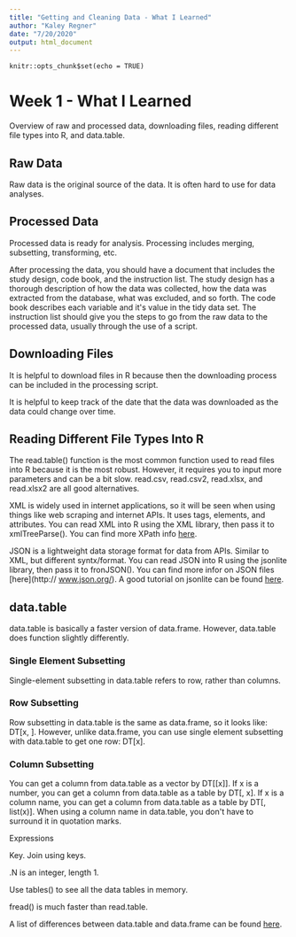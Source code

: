 ```yaml
---
title: "Getting and Cleaning Data - What I Learned"
author: "Kaley Regner"
date: "7/20/2020"
output: html_document
---
```


```{r setup, include=FALSE}
knitr::opts_chunk$set(echo = TRUE)
```

# Week 1 - What I Learned

Overview of raw and processed data, downloading files, reading different file 
types into R, and data.table. 

## Raw Data

Raw data is the original source of the data. It is often hard to use for data 
analyses. 

## Processed Data

Processed data is ready for analysis. Processing includes merging, subsetting,
transforming, etc. 

After processing the data, you should have a document that includes the study
design, code book, and the instruction list. The study design has a thorough
description of how the data was collected, how the data was extracted from the 
database, what was excluded, and so forth. The code book describes each 
variable and it's value in the tidy data set. The instruction list should give 
you the steps to go from the raw data to the processed data, usually through 
the use of a script. 

## Downloading Files

It is helpful to download files in R because then the downloading process can 
be included in the processing script. 

It is helpful to keep track of the date that the data was downloaded as the 
data could change over time. 

## Reading Different File Types Into R

The read.table() function is the most common function used to read files into R
because it is the most robust. However, it requires you to input more parameters
and can be a bit slow. read.csv, read.csv2, read.xlsx, and read.xlsx2 are all 
good alternatives.

XML is widely used in internet applications, so it will be seen when using 
things like web scraping and internet APIs. It uses tags, elements, and 
attributes. You can read XML into R using the XML library, then pass it to 
xmlTreeParse(). You can find more XPath info [here](http://www.stat.berkeley.edu/~statcur/Workshop2/Presentations/XML.pdf).

JSON is a lightweight data storage format for data from APIs. Similar to XML,
but different syntx/format. You can read JSON into R using the jsonlite library,
then pass it to fronJSON(). You can find more infor on JSON files [here](http:// www.json.org/). 
A good tutorial on jsonlite can be found [here](http://www.r-bloggers.com/new-package-jsonlite-a-smarter-json-encoderdecoder/).

## data.table

data.table is basically a faster version of data.frame. However, data.table
does function slightly differently. 

### Single Element Subsetting

Single-element subsetting in data.table refers to row, rather than columns.

### Row Subsetting

Row subsetting in data.table is the same as data.frame, so it looks like:
DT[x, ]. However, unlike data.frame, you can use single
element subsetting with data.table to get one row: DT[x].

### Column Subsetting

You can get a column from data.table as a vector by DT[[x]]. If x is a number, 
you can get a column from data.table as a table by DT[, x]. If x is a column
name, you can get a column from data.table as a table by DT[, list(x)]. When 
using a column name in data.table, you don't have to surround it in quotation 
marks. 

Expressions

Key. Join using keys. 

.N is an integer, length 1. 

Use tables() to see all the data tables in memory.

fread() is much faster than read.table. 

A list of differences between data.table and data.frame can be found [here](http://stackoverflow.com/questions/13618488/what-you-can-do-with-data-frame-that-you-cant-in-data-table).
